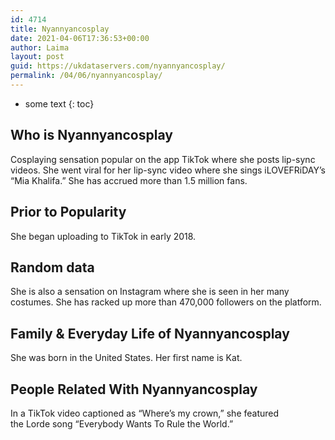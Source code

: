 ```yaml
---
id: 4714
title: Nyannyancosplay
date: 2021-04-06T17:36:53+00:00
author: Laima
layout: post
guid: https://ukdataservers.com/nyannyancosplay/
permalink: /04/06/nyannyancosplay/
---
```


* some text
{: toc}


## Who is Nyannyancosplay
                  
                  
                  
Cosplaying sensation popular on the app TikTok where she posts lip-sync videos. She went viral for her lip-sync video where she sings iLOVEFRiDAY&#8217;s &#8220;Mia Khalifa.&#8221; She has accrued more than 1.5 million fans. 
                  
              
            
              
            
                
                
                
## Prior to Popularity
                  
                  
                  
She began uploading to TikTok in early 2018. 
                  
              
            
              
            
                
                
                
## Random data
                  
                  
                  
She is also a sensation on Instagram where she is seen in her many costumes. She has racked up more than 470,000 followers on the platform. 
                  
              
            
              
            
                
                
                
## Family & Everyday Life of Nyannyancosplay
                  
                  
                  
She was born in the United States. Her first name is Kat.
                  
              
            
              
            
                
                
                
## People Related With Nyannyancosplay
                  
                  
                  
In a TikTok video captioned as &#8220;Where&#8217;s my crown,&#8221; she featured the Lorde song &#8220;Everybody Wants To Rule the World.&#8221; 
                  
              
            
              
            
                
              
            
              
              
            
            
              
            
          
          
          